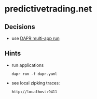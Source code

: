 # predictivetrading.net

## Decisions
- use [DAPR multi-app run](https://docs.dapr.io/developing-applications/local-development/multi-app-dapr-run/multi-app-overview/)

## Hints

- run applications
  ```
  dapr run -f dapr.yaml
  ```
- see local zipking traces:
  ```
  http://localhost:9411
  ```